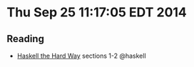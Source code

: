 # Thu Sep 25 11:17:05 EDT 2014

## Reading
  - [Haskell the Hard Way](http://yannesposito.com/Scratch/en/blog/Haskell-the-Hard-Way/) sections 1-2 @haskell
